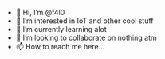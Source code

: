 - 👋 Hi, I’m @f4l0
- 👀 I’m interested in IoT and other cool stuff
- 🌱 I’m currently learning alot
- 💞️ I’m looking to collaborate on nothing atm
- 📫 How to reach me here...

<!---
f4l0/f4l0 is a ✨ special ✨ repository because its `README.md` (this file) appears on your GitHub profile.
You can click the Preview link to take a look at your changes.
--->
